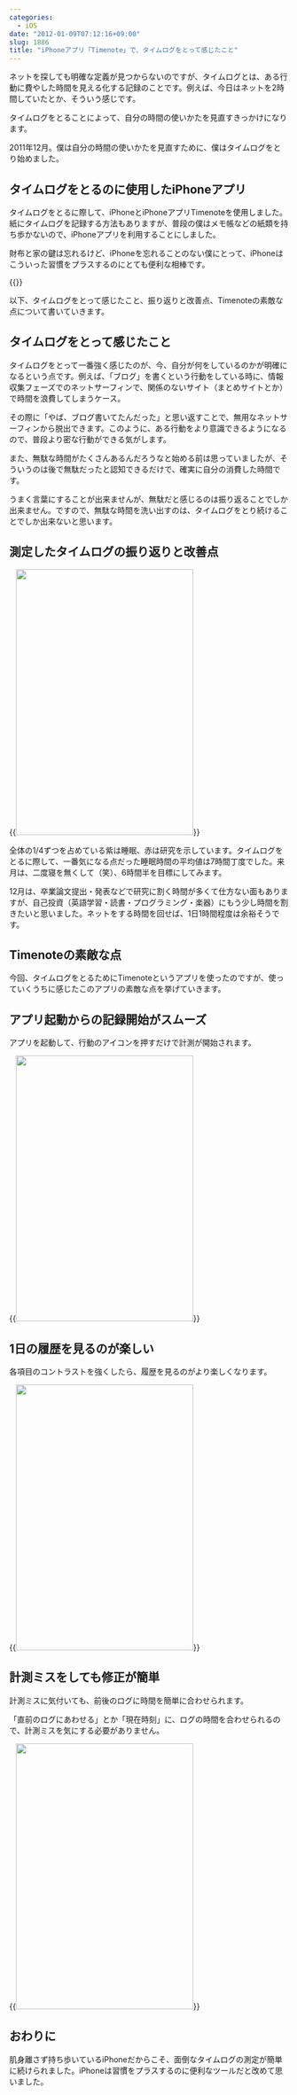 ```yaml
---
categories:
  - iOS
date: "2012-01-09T07:12:16+09:00"
slug: 1886
title: "iPhoneアプリ「Timenote」で、タイムログをとって感じたこと"
---
```


ネットを探しても明確な定義が見つからないのですが、タイムログとは、ある行動に費やした時間を見える化する記録のことです。例えば、今日はネットを2時間していたとか、そういう感じです。

タイムログをとることによって、自分の時間の使いかたを見直すきっかけになります。

2011年12月。僕は自分の時間の使いかたを見直すために、僕はタイムログをとり始めました。

## タイムログをとるのに使用したiPhoneアプリ

タイムログをとるに際して、iPhoneとiPhoneアプリTimenoteを使用しました。紙にタイムログを記録する方法もありますが、普段の僕はメモ帳などの紙類を持ち歩かないので、iPhoneアプリを利用することにしました。

財布と家の鍵は忘れるけど、iPhoneを忘れることのない僕にとって、iPhoneはこういった習慣をプラスするのにとても便利な相棒です。

{{<app id="439176506" title="Timenote 1.7（￥85）" src="http://a5.mzstatic.com/us/r1000/064/Purple/15/26/20/mzl.ijwvakkx.100x100-75.png">}}

以下、タイムログをとって感じたこと、振り返りと改善点、Timenoteの素敵な点について書いていきます。

## タイムログをとって感じたこと

タイムログをとって一番強く感じたのが、今、自分が何をしているのかが明確になるという点です。例えば、「ブログ」を書くという行動をしている時に、情報収集フェーズでのネットサーフィンで、関係のないサイト（まとめサイトとか）で時間を浪費してしまうケース。

その際に「やば、ブログ書いてたんだった」と思い返すことで、無用なネットサーフィンから脱出できます。このように、ある行動をより意識できるようになるので、普段より密な行動ができる気がします。

また、無駄な時間がたくさんあるんだろうなと始める前は思っていましたが、そういうのは後で無駄だったと認知できるだけで、確実に自分の消費した時間です。

うまく言葉にすることが出来ませんが、無駄だと感じるのは振り返ることでしか出来ません。ですので、無駄な時間を洗い出すのは、タイムログをとり続けることでしか出来ないと思います。

## 測定したタイムログの振り返りと改善点

{{<img alt="" src="/images/2012/01/1886_1.png" width="320" height="480">}}

全体の1/4ずつを占めている紫は睡眠、赤は研究を示しています。タイムログをとるに際して、一番気になる点だった睡眠時間の平均値は7時間丁度でした。来月は、二度寝を無くして（笑）、6時間半を目標にしてみます。

12月は、卒業論文提出・発表などで研究に割く時間が多くて仕方ない面もありますが、自己投資（英語学習・読書・プログラミング・楽器）にもう少し時間を割きたいと思いました。ネットをする時間を回せば、1日1時間程度は余裕そうです。

## Timenoteの素敵な点

今回、タイムログをとるためにTimenoteというアプリを使ったのですが、使っていくうちに感じたこのアプリの素敵な点を挙げていきます。

## アプリ起動からの記録開始がスムーズ

アプリを起動して、行動のアイコンを押すだけで計測が開始されます。

{{<img alt="" src="/images/2012/01/1886_2.png" width="320" height="480">}}

## 1日の履歴を見るのが楽しい

各項目のコントラストを強くしたら、履歴を見るのがより楽しくなります。

{{<img alt="" src="/images/2012/01/1886_3.png" width="320" height="480">}}

## 計測ミスをしても修正が簡単

計測ミスに気付いても、前後のログに時間を簡単に合わせられます。

「直前のログにあわせる」とか「現在時刻」に、ログの時間を合わせられるので、計測ミスを気にする必要がありません。

{{<img alt="" src="/images/2012/01/1886_4.png" width="320" height="480">}}

## おわりに

肌身離さず持ち歩いているiPhoneだからこそ、面倒なタイムログの測定が簡単に続けられました。iPhoneは習慣をプラスするのに便利なツールだと改めて思いました。
